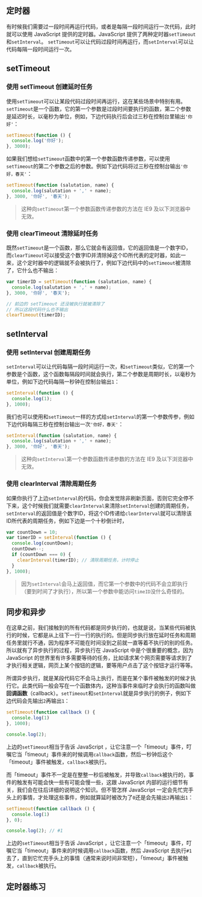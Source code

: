 ## 定时器

有时候我们需要过一段时间再运行代码，或者是每隔一段时间运行一次代码，此时就可以使用 JavaScript 提供的定时器。JavaScript 提供了两种定时器`setTimeout`和`setInterval`。 `setTimeout`可以让代码过段时间再运行，而`setInterval`可以让代码每隔一段时间运行一次。

## setTimeout

### 使用 setTimeout 创建延时任务

使用`setTimeout`可以让某段代码过段时间再运行，这在某些场景中特别有用。`setTimeout`是一个函数，它的第一个参数是过段时间要执行的函数，第二个参数是延迟时长，以毫秒为单位，例如，下边代码执行后会过三秒在控制台里输出`'你好'`：

```javascript
setTimeout(function () {
  console.log('你好');
}, 3000);
```

如果我们想给`setTimeout`函数中的第一个参数函数传递参数，可以使用`setTimeout`的第二个参数之后的参数。例如下边代码将过三秒在控制台输出`'你好，春天'`：

```javascript
setTimeout(function (salutation, name) {
  console.log(salutation + ',' + name);
}, 3000, '你好', '春天');
```
> 这种向`setTimeout`第一个参数函数传递参数的方法在 IE9 及以下浏览器中无效。

### 使用 clearTimeout 清除延时任务

既然`setTimeout`是一个函数，那么它就会有返回值，它的返回值是一个数字ID，而`clearTimeout`可以接受这个数字ID并清除掉这个ID所代表的定时器，如此一来，这个定时器中的逻辑就不会被执行了，例如下边代码中的`setTimeout`被清除了，它什么也不输出：

```javascript
var timerID = setTimeout(function (salutation, name) {
  console.log(salutation + ',' + name);
}, 3000, '你好', '春天');

// 前边的 setTimeout 还没被执行就被清除了
// 所以这段代码什么也不输出
clearTimeout(timerID);
```

## setInterval

### 使用 setInterval 创建周期任务

`setInterval`可以让代码每隔一段时间运行一次，和`setTimeout`类似，它的第一个参数是个函数，这个函数每隔段时间就会执行，第二个参数是周期时长，以毫秒为单位，例如下边代码每隔一秒钟在控制台输出`1`：

```javascript
setInterval(function () {
  console.log(1);
}, 1000);
```

我们也可以使用和`setTimeout`一样的方式给`setInterval`的第一个参数传参，例如下边代码每隔三秒在控制台输出一次`'你好，春天'`：

```javascript
setInterval(function (salutation, name) {
  console.log(salutation + ',' + name);
}, 3000, '你好', '春天');
```
> 这种向`setInterval`第一个参数函数传递参数的方法在 IE9 及以下浏览器中无效。

### 使用 clearInterval 清除周期任务

如果你执行了上边`setInterval`的代码，你会发觉除非刷新页面，否则它完全停不下来，这个时候我们就需要`clearInterval`来清除`setInterval`创建的周期任务，`setInterval`的返回值是个数字ID，将这个ID传递给`clearInterval`就可以清除该ID所代表的周期任务，例如下边是一个十秒倒计时，

```javascript
var countDown = 10;
var timerID = setInterval(function () {
  console.log(countDown);
  countDown--;
  if (countDown === 0) {
    clearInterval(timerID); // 清除周期任务，计时停止
  }
}, 1000);
```
> 因为`setInterval`会马上返回值，而它第一个参数中的代码不会立即执行（要到时间了才执行），所以第一个参数中能访问`timeID`没什么奇怪的。

## 同步和异步

在这章之前，我们接触到的所有代码都是同步执行的，也就是说，当某些代码被执行的时候，它都是从上往下一行一行的执行的。但是同步执行放在延时任务和周期任务里就行不通，因为程序不可能在时间没到之前就一直等着不执行的别的任务。所以就有了异步执行的过程，异步执行在 JavaScript 中是个很重要的概念，因为 JavaScript 的世界里有许多需要等待的任务，比如请求某个网页需要等请求到了才执行相关逻辑，网页上某个按钮的逻辑，要等用户点击了这个按钮才运行等等。

所谓异步执行，就是某段代码它不会马上执行，而是在某个事件被触发的时候才执行它。此类代码一般会写在一个函数体内，这种当事件来临时才会执行的函数叫做**回调函数**（callback）。`setTimeout`和`setInterval`就是异步执行的例子，例如下边代码会先输出`2`再输出`1`：

```javascript
setTimeout(function callback () {
  console.log(1)
}, 1000);

console.log(2);
```

上边的`setTimeout`相当于告诉 JavaScript ，让它注意一个「timeout」事件，叮嘱它当「timeout」事件来的时候调用`callback`函数，然后一秒钟后这个「timeout」事件被触发，`callback`被执行。

而「timeout」事件不一定是在整整一秒后被触发，并导致`callback`被执行的，事件的触发有可能会快一些有可能会慢一些，这跟 JavaScript 内部的运行细节有关，我们会在往后详细的说明这个知识。但不管怎样 JavaScript 一定会先忙完手头上的事情，才处理这些事件，例如就算延时被改为了`0`还是会先输出`2`再输出`1`：

```javascript
setTimeout(function callback () {
  console.log(1)
}, 0);

console.log(2); // #1
```
上边的`setTimeout`相当于告诉 JavaScript ，让它注意一个「timeout」事件，叮嘱它当「timeout」事件来的时候调用`callback`函数，然后 JavaScript 去执行`#1`去了，直到它忙完手头上的事情（通常来说时间非常短），「timeout」事件被触发，`callback`被执行。

## 定时器练习